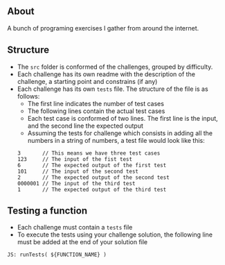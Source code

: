## About

A bunch of programing exercises I gather from around the internet. 

## Structure

- The `src` folder is conformed of the challenges, grouped by difficulty.
- Each challenge has its own readme with the description of the challenge, a starting point and constrains (if any) 
- Each challenge has its own `tests` file. The structure of the file is as follows:
    - The first line indicates the number of test cases
    - The following lines contain the actual test cases
    - Each test case is conformed of two lines. The first line is the input, and the second line the expected output
    - Assuming the tests for challenge which consists in adding all the numbers in a string of numbers, a test file would look like this:
    ```
    3       // This means we have three test cases
    123     // The input of the fist test 
    6       // The expected output of the first test
    101     // The input of the second test
    2       // The expected output of the second test
    0000001 // The input of the third test
    1       // The expected output of the third test
    ```

## Testing a function

- Each challenge must contain a `tests` file
- To execute the tests using your challenge solution, the following line must be added at the end of your solution file
```
JS: runTests( ${FUNCTION_NAME} )
```

